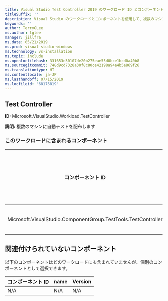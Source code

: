 ```yaml
---
title: Visual Studio Test Controller 2019 のワークロード ID とコンポーネント ID
titleSuffix: ''
description: Visual Studio のワークロードとコンポーネントを使用して、複数のマシンに自動テストを配布します
keywords: ''
author: TerryGLee
ms.author: tglee
manager: jillfra
ms.date: 05/21/2019
ms.prod: visual-studio-windows
ms.technology: vs-installation
ms.topic: include
ms.openlocfilehash: 331653e30107de20b275eae55d0bce1bcd0a40b8
ms.sourcegitcommit: 748d9cd7328a30f8c80ce42198a94a4b5e869f26
ms.translationtype: HT
ms.contentlocale: ja-JP
ms.lasthandoff: 07/15/2019
ms.locfileid: "68176819"
---
```

## <a name="test-controller"></a>Test Controller

**ID:** Microsoft.VisualStudio.Workload.TestController

**説明:** 複数のマシンに自動テストを配布します

### <a name="components-included-by-this-workload"></a>このワークロードに含まれるコンポーネント

コンポーネント ID | name | Version | 依存関係の種類
--- | --- | --- | ---
Microsoft.VisualStudio.ComponentGroup.TestTools.TestController | Test Controller のコア機能 | 16.0.28315.86 | 必須

## <a name="unaffiliated-components"></a>関連付けられていないコンポーネント

以下のコンポーネントはどのワークロードにも含まれていませんが、個別のコンポーネントとして選択できます。

コンポーネント ID | name | Version
--- | --- | ---
N/A | N/A | N/A
